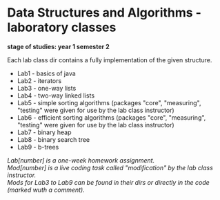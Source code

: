 # Data Structures and Algorithms - laboratory classes
__stage of studies: year 1 semester 2__

Each lab class dir contains a fully implementation of the given structure.

* Lab1 - basics of java
* Lab2 - iterators
* Lab3 - one-way lists
* Lab4 - two-way linked lists
* Lab5 - simple sorting algorithms (packages "core", "measuring", "testing" were given for use by the lab class instructor)
* Lab6 - efficient sorting algorithms (packages "core", "measuring", "testing" were given for use by the lab class instructor)
* Lab7 - binary heap
* Lab8 - binary search tree
* Lab9 - b-trees

_Lab[number] is a one-week homework assignment.<br>_
_Mod[number] is a live coding task called "modification" by the lab class instructor.<br>_
_Mods for Lab3 to Lab9 can be found in their dirs or directly in the code (marked wuth a comment)._
